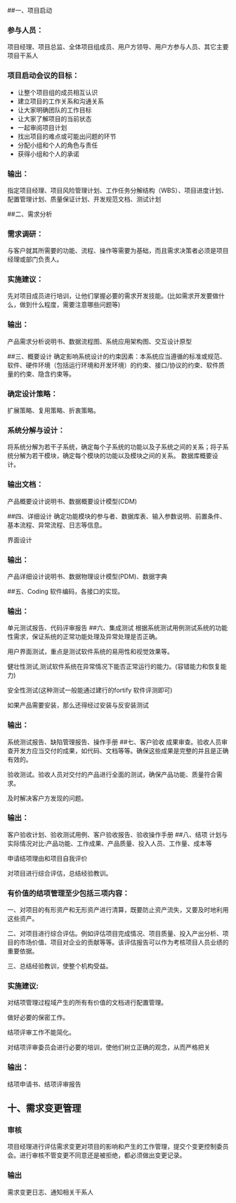##一、项目启动
### 参与人员：

项目经理、项目总监、全体项目组成员、用户方领导、用户方参与人员、其它主要项目干系人

### 项目启动会议的目标：

- 让整个项目组的成员相互认识
- 建立项目的工作关系和沟通关系
- 让大家明确团队的工作目标
- 让大家了解项目的当前状态
- 一起审阅项目计划
- 找出项目的难点或可能出问题的环节
- 分配小组和个人的角色与责任
- 获得小组和个人的承诺

### 输出：

指定项目经理、项目风险管理计划、工作任务分解结构（WBS）、项目进度计划、配置管理计划、质量保证计划、开发规范文档、测试计划


##二、需求分析
### 需求调研：
与客户就其所需要的功能、流程、操作等需要为基础，而且需求决策者必须是项目经理或部门负责人。
### 实施建议：

先对项目成员进行培训，让他们掌握必要的需求开发技能。(比如需求开发要做什么，做到什么程度，需要注意哪些问题等)
### 输出：

产品需求分析说明书、数据流程图、系统应用架构图、交互设计原型

##三、概要设计
确定影响系统设计的约束因素：本系统应当遵循的标准或规范、软件、硬件环境（包括运行环境和开发环境）的约束、接口/协议的约束、软件质量的约束、隐含约束等。 

### 确定设计策略：
扩展策略、复用策略、折衷策略。

### 系统分解与设计：
将系统分解为若干子系统，确定每个子系统的功能以及子系统之间的关系；将子系统分解为若干模块，确定每个模块的功能以及模块之间的关系。 
数据库概要设计。

### 输出文档：
产品概要设计说明书、数据概要设计模型(CDM)

##四、详细设计
确定功能模块的参与者、数据库表、输入参数说明、前置条件、基本流程、异常流程、日志等信息。

界面设计

### 输出：

产品详细设计说明书、数据物理设计模型(PDM)、数据字典

##五、Coding
软件编码，各接口的实现。

### 输出：

单元测试报告、代码评审报告
##六、集成测试
根据系统测试用例测试系统的功能性需求，保证系统的正常功能处理及异常处理是否正确。
 
用户界面测试，重点是测试软件系统的易用性和视觉效果等。
 
健壮性测试,测试软件系统在异常情况下能否正常运行的能力。(容错能力和恢复能力) 

安全性测试(这种测试一般能通过建行的fortify 软件评测即可) 

如果产品需要安装，那么还得经过安装与反安装测试
### 输出：
系统测试报告、缺陷管理报告、操作手册
##七、客户验收
成果审查。验收人员审查开发方应当交付的成果，如代码、文档等等。确保这些成果是完整的并且是正确有效的。 

验收测试。验收人员对交付的产品进行全面的测试，确保产品功能、质量符合需求。 

及时解决客户方发现的问题。
### 输出：

客户验收计划、验收测试用例、客户验收报告、验收操作手册
##八、结项
计划与实际情况对比:产品功能、工作成果、产品质量、投入人员、工作量、成本等 

申请结项理由和项目自我评价 

对项目进行综合评估，总结经验教训。

### 有价值的结项管理至少包括三项内容： 
一、对项目的有形资产和无形资产进行清算，既要防止资产流失，又要及时地利用这些资产。
 
二、对项目进行综合评估。例如评估项目完成情况、项目质量、投入产出分析、项目的市场价值、项目对企业的贡献等等。该评估报告可以作为考核项目人员业绩的重要依据。 

三、总结经验教训，使整个机构受益。

### 实施建议: 
对结项管理过程域产生的所有有价值的文档进行配置管理。 

做好必要的保密工作。 

结项评审工作不能简化。 

对结项评审委员会进行必要的培训，使他们树立正确的观念，从而严格把关

### 输出： 
结项申请书、结项评审报告

## 十、需求变更管理
### 审核
项目经理进行评估需求变更对项目的影响和产生的工作管理，提交个变更控制委员会。进行审核不管变更不同意还是被拒绝，都必须做出变更记录。

### 输出
需求变更日志、通知相关干系人